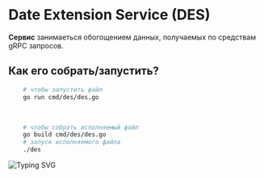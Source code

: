 # Date Extension Service (DES) 

**Сервис** занимаеться обогощением данных, получаемых по средствам <br> gRPC запросов.

## Как его собрать/запустить?  
```bash
    # чтобы запустить файл
    go run cmd/des/des.go
```
<br>

```bash 
    # чтобы собрать исполняемый файл
    go build cmd/des/des.go
    # запуск исполняемого файла
    ./des
```

![Typing SVG](https://readme-typing-svg.herokuapp.com?font=Fira+Code&pause=1000&color=62F733&center=true&random=false&width=500&height=100&lines=Пройдемся+по+пакетам?)
